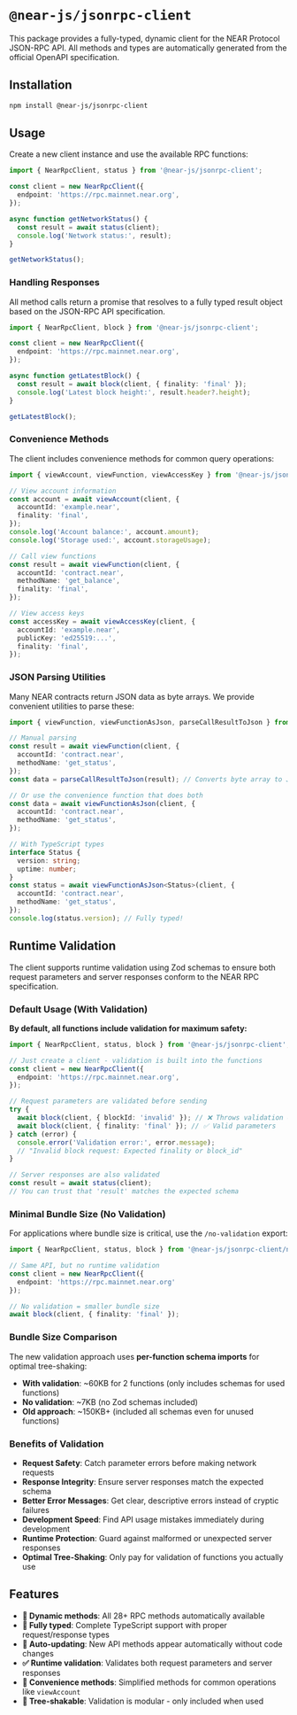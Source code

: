 # `@near-js/jsonrpc-client`

This package provides a fully-typed, dynamic client for the NEAR Protocol JSON-RPC API. All methods and types are automatically generated from the official OpenAPI specification.

## Installation

```bash
npm install @near-js/jsonrpc-client
```

## Usage

Create a new client instance and use the available RPC functions:

```typescript
import { NearRpcClient, status } from '@near-js/jsonrpc-client';

const client = new NearRpcClient({
  endpoint: 'https://rpc.mainnet.near.org',
});

async function getNetworkStatus() {
  const result = await status(client);
  console.log('Network status:', result);
}

getNetworkStatus();
```

### Handling Responses

All method calls return a promise that resolves to a fully typed result object based on the JSON-RPC API specification.

```typescript
import { NearRpcClient, block } from '@near-js/jsonrpc-client';

const client = new NearRpcClient({
  endpoint: 'https://rpc.mainnet.near.org',
});

async function getLatestBlock() {
  const result = await block(client, { finality: 'final' });
  console.log('Latest block height:', result.header?.height);
}

getLatestBlock();
```

### Convenience Methods

The client includes convenience methods for common query operations:

```typescript
import { viewAccount, viewFunction, viewAccessKey } from '@near-js/jsonrpc-client';

// View account information
const account = await viewAccount(client, {
  accountId: 'example.near',
  finality: 'final',
});
console.log('Account balance:', account.amount);
console.log('Storage used:', account.storageUsage);

// Call view functions
const result = await viewFunction(client, {
  accountId: 'contract.near',
  methodName: 'get_balance',
  finality: 'final',
});

// View access keys
const accessKey = await viewAccessKey(client, {
  accountId: 'example.near',
  publicKey: 'ed25519:...',
  finality: 'final',
});
```

### JSON Parsing Utilities

Many NEAR contracts return JSON data as byte arrays. We provide convenient utilities to parse these:

```typescript
import { viewFunction, viewFunctionAsJson, parseCallResultToJson } from '@near-js/jsonrpc-client';

// Manual parsing
const result = await viewFunction(client, {
  accountId: 'contract.near',
  methodName: 'get_status',
});
const data = parseCallResultToJson(result); // Converts byte array to JSON

// Or use the convenience function that does both
const data = await viewFunctionAsJson(client, {
  accountId: 'contract.near', 
  methodName: 'get_status',
});

// With TypeScript types
interface Status {
  version: string;
  uptime: number;
}
const status = await viewFunctionAsJson<Status>(client, {
  accountId: 'contract.near',
  methodName: 'get_status',
});
console.log(status.version); // Fully typed!
```

## Runtime Validation

The client supports runtime validation using Zod schemas to ensure both request parameters and server responses conform to the NEAR RPC specification.

### Default Usage (With Validation)

**By default, all functions include validation for maximum safety:**

```typescript
import { NearRpcClient, status, block } from '@near-js/jsonrpc-client';

// Just create a client - validation is built into the functions
const client = new NearRpcClient({
  endpoint: 'https://rpc.mainnet.near.org',
});

// Request parameters are validated before sending
try {
  await block(client, { blockId: 'invalid' }); // ❌ Throws validation error
  await block(client, { finality: 'final' }); // ✅ Valid parameters
} catch (error) {
  console.error('Validation error:', error.message);
  // "Invalid block request: Expected finality or block_id"
}

// Server responses are also validated
const result = await status(client);
// You can trust that 'result' matches the expected schema
```

### Minimal Bundle Size (No Validation)

For applications where bundle size is critical, use the `/no-validation` export:

```typescript
import { NearRpcClient, status, block } from '@near-js/jsonrpc-client/no-validation';

// Same API, but no runtime validation
const client = new NearRpcClient({
  endpoint: 'https://rpc.mainnet.near.org'
});

// No validation = smaller bundle size
await block(client, { finality: 'final' });
```

### Bundle Size Comparison

The new validation approach uses **per-function schema imports** for optimal tree-shaking:

- **With validation**: ~60KB for 2 functions (only includes schemas for used functions)
- **No validation**: ~7KB (no Zod schemas included)
- **Old approach**: ~150KB+ (included all schemas even for unused functions)

### Benefits of Validation

- **Request Safety**: Catch parameter errors before making network requests
- **Response Integrity**: Ensure server responses match the expected schema
- **Better Error Messages**: Get clear, descriptive errors instead of cryptic failures
- **Development Speed**: Find API usage mistakes immediately during development
- **Runtime Protection**: Guard against malformed or unexpected server responses
- **Optimal Tree-Shaking**: Only pay for validation of functions you actually use

## Features

- **🔧 Dynamic methods**: All 28+ RPC methods automatically available
- **📝 Fully typed**: Complete TypeScript support with proper request/response types
- **🔄 Auto-updating**: New API methods appear automatically without code changes
- **✅ Runtime validation**: Validates both request parameters and server responses
- **🎯 Convenience methods**: Simplified methods for common operations like `viewAccount`
- **🌳 Tree-shakable**: Validation is modular - only included when used
